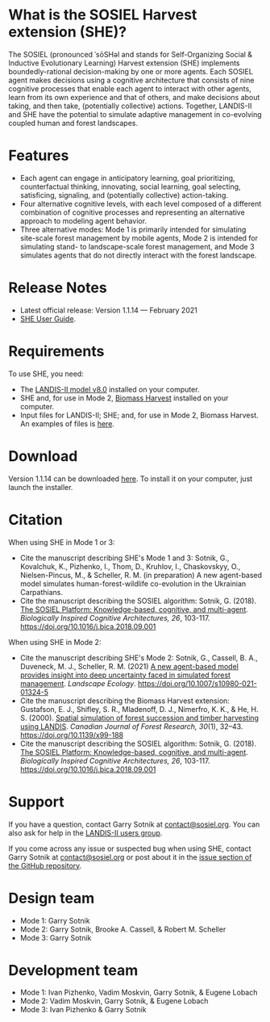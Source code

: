 # What is the SOSIEL Harvest extension (SHE)?

The SOSIEL (pronounced ˈsōSHəl and stands for Self-Organizing Social & Inductive Evolutionary Learning) Harvest extension (SHE) implements boundedly-rational decision-making by one or more agents. Each SOSIEL agent makes decisions using a cognitive architecture that consists of nine cognitive processes that enable each agent to interact with other agents, learn from its own experience and that of others, and make decisions about taking, and then take, (potentially collective) actions. Together, LANDIS-II and SHE have the potential to simulate adaptive management in co-evolving coupled human and forest landscapes. 

# Features

- Each agent can engage in anticipatory learning, goal prioritizing, counterfactual thinking, innovating, social learning, goal selecting, satisficing, signaling, and (potentially collective) action-taking.
- Four alternative cognitive levels, with each level composed of a different combination of cognitive processes and representing an alternative approach to modeling agent behavior.
- Three alternative modes: Mode 1 is primarily intended for simulating site-scale forest management by mobile agents, Mode 2 is intended for simulating stand- to landscape-scale forest management, and Mode 3 simulates agents that do not directly interact with the forest landscape.

# Release Notes

- Latest official release: Version 1.1.14 — February 2021
- [SHE User Guide](https://docs.google.com/document/d/1YBKuFaQ5Hsh3OjYsMJoXoHgtg7gv8Us0wZjcTaqSCOc).

# Requirements

To use SHE, you need:

- The [LANDIS-II model v8.0](http://www.landis-ii.org/install) installed on your computer.
- SHE and, for use in Mode 2, [Biomass Harvest](https://sites.google.com/site/landismodel/extensions) installed on your computer.
- Input files for LANDIS-II; SHE; and, for use in Mode 2, Biomass Harvest. An examples of files is [here]( https://github.com/LANDIS-II-Foundation/Project-Michigan-Compare-Harvesting-2021).

# Download

Version 1.1.14 can be downloaded [here](https://github.com/LANDIS-II-Foundation/Extension-SOSIEL-Harvest/blob/master/deploy/installer/LANDIS-II-V7%20SOSIEL%20Harvest%201.1.14-setup.exe). To install it on your computer, just launch the installer.

# Citation

When using SHE in Mode 1 or 3:
- Cite the manuscript describing SHE's Mode 1 and 3: Sotnik, G., Kovalchuk, K., Pizhenko, I., Thom, D., Kruhlov, I., Chaskovskyy, O., Nielsen-Pincus, M., & Scheller, R. M. (in preparation) A new agent-based model simulates human-forest-wildlife co-evolution in the Ukrainian Carpathians.
- Cite the manuscript describing the SOSIEL algorithm: Sotnik, G. (2018). [The SOSIEL Platform: Knowledge-based, cognitive, and multi-agent](https://www.sciencedirect.com/science/article/abs/pii/S2212683X18301038). _Biologically Inspired Cognitive Architectures, 26_, 103-117. https://doi.org/10.1016/j.bica.2018.09.001

When using SHE in Mode 2:
- Cite the manuscript describing SHE's Mode 2: Sotnik, G., Cassell, B. A., Duveneck, M. J., Scheller, R. M. (2021) [A new agent-based model provides insight into deep uncertainty faced in simulated forest management](https://doi.org/10.1007/s10980-021-01324-5). _Landscape Ecology_. https://doi.org/10.1007/s10980-021-01324-5
- Cite the manuscript describing the Biomass Harvest extension: Gustafson, E. J., Shifley, S. R., Mladenoff, D. J., Nimerfro, K. K., & He, H. S. (2000). [Spatial simulation of forest succession and timber harvesting using LANDIS](https://www.fs.usda.gov/treesearch/pubs/12076). _Canadian Journal of Forest Research, 30_(1), 32–43. https://doi.org/10.1139/x99-188
- Cite the manuscript describing the SOSIEL algorithm: Sotnik, G. (2018). [The SOSIEL Platform: Knowledge-based, cognitive, and multi-agent](https://www.sciencedirect.com/science/article/abs/pii/S2212683X18301038?via%3Dihub). _Biologically Inspired Cognitive Architectures, 26_, 103-117. https://doi.org/10.1016/j.bica.2018.09.001

# Support

If you have a question, contact Garry Sotnik at contact@sosiel.org. 
You can also ask for help in the [LANDIS-II users group](http://www.landis-ii.org/users).

If you come across any issue or suspected bug when using SHE, contact Garry Sotnik at contact@sosiel.org or post about it in the [issue section of the GitHub repository](https://github.com/LANDIS-II-Foundation/Extension-SOSIEL-Harvest/issues).

# Design team

- Mode 1: Garry Sotnik
- Mode 2: Garry Sotnik, Brooke A. Cassell, & Robert M. Scheller
- Mode 3: Garry Sotnik

# Development team

- Mode 1: Ivan Pizhenko, Vadim Moskvin, Garry Sotnik, & Eugene Lobach
- Mode 2: Vadim Moskvin, Garry Sotnik, & Eugene Lobach
- Mode 3: Ivan Pizhenko & Garry Sotnik
